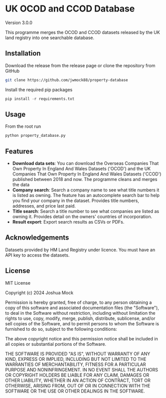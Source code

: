 # UK OCOD and CCOD Database
Version 3.0.0

This programme merges the OCOD and CCOD datasets released by the UK land registry into one searchable database.

## Installation

Download the release from the release page or clone the repository from GitHub

```bash
git clone https://github.com/jwmock88/property-database
```

Install the required pip packages

```python
pip install -r requirements.txt
```

## Usage
From the root run

```python
python property_database.py
```

## Features
- **Download data sets**: You can download the Overseas Companies That Own Property In England And Wales Datasets ('OCOD') and the UK Companies That Own Property In England And Wales Datasets ('CCOD') published between 2018 and now. The programme cleans and merges the data
- **Company search**: Search a company name to see what title numbers it is listed as owning. The feature has an autocomplete search bar to help you find your company in the dataset. Provides title numbers, addresses, and price last paid.
- **Title search**: Search a title number to see what companies are listed as owning it. Provides detail on the owners' countries of incorporation.
- **Result export**: Export search results as CSVs or PDFs.

## Acknowledgements

Datasets provided by HM Land Registry under licence. You must have an API key to access the datasets.

## License

MIT License

Copyright (c) 2024 Joshua Mock

Permission is hereby granted, free of charge, to any person obtaining a copy of this software and associated documentation files (the "Software"), to deal in the Software without restriction, including without limitation the rights to use, copy, modify, merge, publish, distribute, sublicense, and/or sell copies of the Software, and to permit persons to whom the Software is furnished to do so, subject to the following conditions:

The above copyright notice and this permission notice shall be included in all copies or substantial portions of the Software.

THE SOFTWARE IS PROVIDED "AS IS", WITHOUT WARRANTY OF ANY KIND, EXPRESS OR IMPLIED, INCLUDING BUT NOT LIMITED TO THE WARRANTIES OF MERCHANTABILITY, FITNESS FOR A PARTICULAR PURPOSE AND NONINFRINGEMENT. IN NO EVENT SHALL THE AUTHORS OR COPYRIGHT HOLDERS BE LIABLE FOR ANY CLAIM, DAMAGES OR OTHER LIABILITY, WHETHER IN AN ACTION OF CONTRACT, TORT OR OTHERWISE, ARISING FROM, OUT OF OR IN CONNECTION WITH THE SOFTWARE OR THE USE OR OTHER DEALINGS IN THE SOFTWARE.
